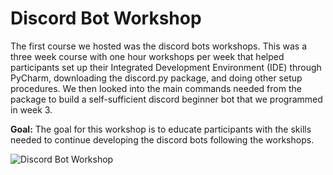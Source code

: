 # Discord Bot Workshop 
The first course we hosted was the discord bots workshops. This was a three week course with one hour workshops per week that helped participants set up their Integrated Development Environment (IDE) through PyCharm, downloading the discord.py package, and doing other setup procedures. We then looked into the main commands needed from the package to build a self-sufficient discord beginner bot that we programmed in week 3.

<b>Goal:</b> The goal for this workshop is to educate participants with the skills needed to continue developing the discord bots following the workshops.

![Discord Bot Workshop](https://github.com/ktptran/pcm_functions/blob/master/python_workshops/discord_bots/Discord%20Python%20Workshop%20Cover%20Photo.png)
